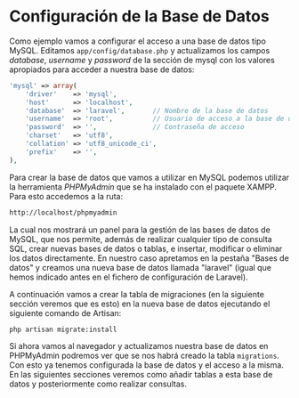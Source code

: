 <!-- *********************************** -->
# Configuración de la Base de Datos

Como ejemplo vamos a configurar el acceso a una base de datos tipo MySQL. 
Editamos `app/config/database.php` y actualizamos los campos _database_, _username_ y _password_ de la sección de mysql con los valores apropiados para acceder a nuestra base de datos:


```php
'mysql' => array(
    'driver'    => 'mysql',
    'host'      => 'localhost',
    'database'  => 'laravel',       // Nombre de la base de datos
    'username'  => 'root',          // Usuario de acceso a la base de datos
    'password'  => '',              // Contraseña de acceso
    'charset'   => 'utf8',
    'collation' => 'utf8_unicode_ci',
    'prefix'    => '',
),
```

Para crear la base de datos que vamos a utilizar en MySQL podemos utilizar la herramienta _PHPMyAdmin_ que se ha instalado con el paquete XAMPP. Para esto accedemos a la ruta:


```bash
http://localhost/phpmyadmin
```

La cual nos mostrará un panel para la gestión de las bases de datos de MySQL, que nos permite, además de realizar cualquier tipo de consulta SQL, crear nuevas bases de datos o tablas, e insertar, modificar o eliminar los datos directamente. En nuestro caso apretamos en la pestaña "Bases de datos" y creamos una nueva base de datos llamada "laravel" (igual que hemos indicado antes en el fichero de configuración de Laravel).

A continuación vamos a crear la tabla de migraciones (en la siguiente sección veremos que es esto) en la nueva base de datos ejecutando el siguiente comando de Artisan:


```bash
php artisan migrate:install
```

Si ahora vamos al navegador y actualizamos nuestra base de datos en PHPMyAdmin podremos ver que se nos habrá creado la tabla `migrations`. Con esto ya tenemos configurada la base de datos y el acceso a la misma. En las siguientes secciones veremos como añadir tablas a esta base de datos y posteriormente como realizar consultas. 


